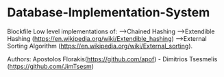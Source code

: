 # Database-Implementation-System

Blockfile Low level implementations of: 
-->Chained Hashing
-->Extendible Hashing (https://en.wikipedia.org/wiki/Extendible_hashing)
-->External Sorting Algorithm (https://en.wikipedia.org/wiki/External_sorting).

Authors: Apostolos Florakis(https://github.com/apof) - Dimitrios Tsesmelis (https://github.com/JimTsesm)
